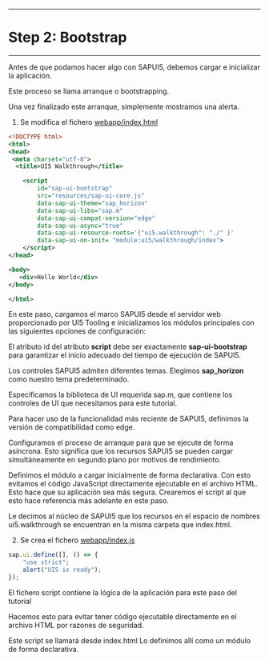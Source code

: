 ******************
# Step 2: Bootstrap
******************

Antes de que podamos hacer algo con SAPUI5, debemos cargar e inicializar la aplicación.


Este proceso se llama arranque o
bootstrapping.

Una vez finalizado este arranque, simplemente mostramos una alerta.

1. Se modifica el fichero [webapp/index.html](webapp/index.html)

``` XML
<!DOCTYPE html>
<html>
<head>
 <meta charset="utf-8">
  <title>UI5 Walkthrough</title>

    <script
        id="sap-ui-bootstrap" 
        src="resources/sap-ui-core.js"       
        data-sap-ui-theme="sap_horizon"
        data-sap-ui-libs="sap.m" 
        data-sap-ui-compat-version="edge" 
        data-sap-ui-async="true"        
        data-sap-ui-resource-roots='{"ui5.walkthrough": "./" }'
        data-sap-ui-on-init= "module:ui5/walkthrough/index">
    </script>
</head>

<body>
   <div>Hello World</div>
</body>

</html>
```


En este paso, cargamos el marco SAPUI5 desde el servidor web proporcionado por UI5 Tooling 
e inicializamos los módulos principales con las siguientes opciones de configuración:


El atributo id del atributo **script** debe ser exactamente **sap-ui-bootstrap** 
para garantizar el inicio adecuado del tiempo de ejecución de SAPUI5.


Los controles SAPUI5 admiten diferentes temas. 
Elegimos **sap_horizon** como nuestro tema predeterminado.


Especificamos la biblioteca de UI requerida sap.m, que contiene los controles de UI que necesitamos para este tutorial.


Para hacer uso de la funcionalidad más reciente de SAPUI5, 
definimos la versión de compatibilidad como edge.


Configuramos el proceso de arranque para que se ejecute de forma asíncrona. 
Esto significa que los recursos SAPUI5 se pueden cargar simultáneamente en segundo plano 
por motivos de rendimiento.


Definimos el módulo a cargar inicialmente de forma declarativa. 
Con esto evitamos el código JavaScript directamente ejecutable en el archivo HTML. 
Esto hace que su aplicación sea más segura. 
Crearemos el script al que esto hace referencia más adelante en este paso.


Le decimos al núcleo de SAPUI5 que los recursos en el espacio de nombres ui5.walkthrough 
se encuentran en la misma carpeta que index.html.



2. Se crea el fichero [webapp/index.js](webapp/index.js)



``` js
sap.ui.define([], () => {
    "use strict";
    alert("UI5 is ready");
});
```


El fichero script contiene la lógica de la aplicación para este paso del tutorial


Hacemos esto para evitar tener código ejecutable directamente en el archivo HTML por razones de seguridad.

 
Este script se llamará desde index.html
Lo definimos allí como un módulo de forma declarativa.